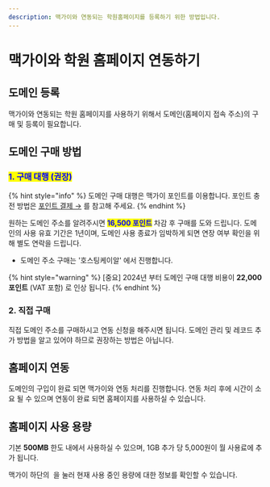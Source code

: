 ```yaml
---
description: 맥가이와 연동되는 학원홈페이지를 등록하기 위한 방법입니다.
---
```


# 맥가이와 학원 홈페이지 연동하기

## 도메인 등록

맥가이와 연동되는 학원 홈페이지를 사용하기 위해서 도메인(홈페이지 접속 주소)의 구매 및 등록이 필요합니다.

## 도메인 구매 방법

### <mark style="color:blue;">1. 구매 대행 (권장)</mark>

{% hint style="info" %}
도메인 구매 대행은 맥가이 포인트를 이용합니다. 포인트 충전 방법은 [포인트 결제 →](../get-started/fee/points.md#undefined-1) 를 참고해 주세요.
{% endhint %}

원하는 도메인 주소를 알려주시면 <mark style="color:blue;">**16,500 포인트**</mark> 차감 후 구매를 도와 드립니다. 도메인의 사용 유효 기간은 1년이며, 도메인 사용 종료가 임박하게 되면 연장 여부 확인을 위해 별도 연락을 드립니다.&#x20;

* 도메인 주소 구매는 '호스팅케이알' 에서 진행합니다.

{% hint style="warning" %}
\[중요] 2024년 부터 도메인 구매 대행 비용이 **22,000 포인트** (VAT 포함) 로 인상 됩니다.
{% endhint %}

### 2. 직접 구매

직접 도메인 주소를 구매하시고 연동 신청을 해주시면 됩니다. 도메인 관리 및 레코드 추가 방법을 알고 있어야 하므로 권장하는 방법은 아닙니다.

## 홈페이지 연동

도메인의 구입이 완료 되면 맥가이와 연동 처리를 진행합니다. 연동 처리 후에 시간이 소요 될 수 있으며 연동이 완료 되면 홈페이지를 사용하실 수 있습니다.

## 홈페이지 사용 용량

기본 **500MB** 한도 내에서 사용하실 수 있으며, 1GB 추가 당 5,000원이 월 사용료에 추가 됩니다.

맥가이 하단의 <img src="../.gitbook/assets/btn_이용금액.png" alt="" data-size="line"> 을 눌러 현재 사용 중인 용량에 대한 정보를 확인할 수 있습니다.

